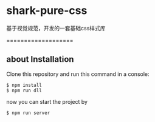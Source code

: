 # shark-pure-css
基于视觉规范，开发的一套基础css样式库

===================

about Installation
------------

Clone this repository and run this command in a console:

    $ npm install
    $ npm run dll

now you can start the project by

    $ npm run server
